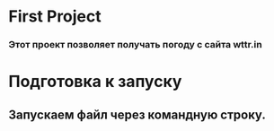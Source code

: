 # First Project

### Этот проект позволяет получать погоду с сайта wttr.in

# Подготовка к запуску

## Запускаем файл через командную строку.
